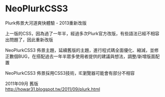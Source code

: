 NeoPlurkCSS3
============

Plurk佈景大河道爽快體驗 - 2013重新改版

上一版的CSS，因為過了一年半，經過多次Plurk官方改版，有些語法已經不相容出問題了，因此重新改版

NeoPlurkCSS3 佈景主題，延續舊版的主題，進行程式碼全面優化、縮減，並修正數個BUG，在搭配過去一年半眾多使用者提供的建議與想法，調整/新增版面配置

NeoPlurkCSS3 佈景採用CSS3技術，IE瀏覽器可能會有部分不相容

2011年09月 舊版<br>
http://howar31.blogspot.tw/2011/09/plurk.html
